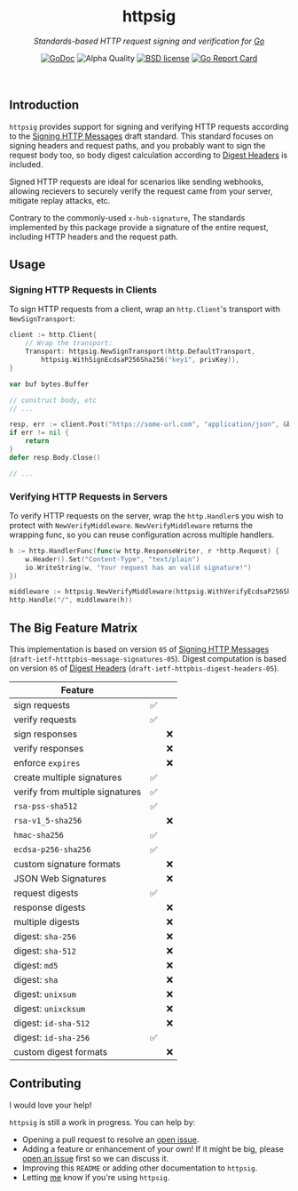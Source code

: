 <!--
  Attractive html formatting for rendering in github. sorry text editor
  readers! Besides the header and section links, everything should be clean and
  readable.
-->
<h1 align="center">httpsig</h1>
<p align="center"><i>Standards-based HTTP request signing and verification for <a href="https://golang.org">Go</a></i></p>

<div align="center">
  <a href="https://godoc.org/github.com/jbowes/httpsig"><img src="https://godoc.org/github.com/jbowes/httpsig?status.svg" alt="GoDoc"></a>
  <img alt="Alpha Quality" src="https://img.shields.io/badge/status-ALPHA-orange.svg" >
  <a href="./LICENSE"><img alt="BSD license" src="https://img.shields.io/badge/license-BSD-blue.svg"></a>
  <a href="https://goreportcard.com/report/github.com/jbowes/httpsig"><img alt="Go Report Card" src="https://goreportcard.com/badge/github.com/jbowes/httpsig"></a>
</div><br /><br />

## Introduction

`httpsig` provides support for signing and verifying HTTP requests according
to the [Signing HTTP Messages][msgsig] draft standard. This standard focuses
on signing headers and request paths, and you probably want to sign the
request body too, so body digest calculation according to
[Digest Headers][dighdr] is included.

Signed HTTP requests are ideal for scenarios like sending webhooks, allowing
recievers to securely verify the request came from your server, mitigate replay
attacks, etc.

Contrary to the commonly-used `x-hub-signature`, The standards implemented by
this package provide a signature of the entire request, including HTTP headers
and the request path.

## Usage

### Signing HTTP Requests in Clients

To sign HTTP requests from a client, wrap an `http.Client`'s transport with `NewSignTransport`:

```go
client := http.Client{
	// Wrap the transport:
	Transport: httpsig.NewSignTransport(http.DefaultTransport,
		httpsig.WithSignEcdsaP256Sha256("key1", privKey)),
}

var buf bytes.Buffer

// construct body, etc
// ...

resp, err := client.Post("https://some-url.com", "application/json", &buf)
if err != nil {
	return
}
defer resp.Body.Close()

// ...
```

### Verifying HTTP Requests in Servers

To verify HTTP requests on the server, wrap the `http.Handler`s you wish to protect with `NewVerifyMiddleware`. `NewVerifyMiddleware` returns the wrapping func, so you can reuse
configuration across multiple handlers.

```go
h := http.HandlerFunc(func(w http.ResponseWriter, r *http.Request) {
	w.Header().Set("Content-Type", "text/plain")
	io.WriteString(w, "Your request has an valid signature!")
})

middleware := httpsig.NewVerifyMiddleware(httpsig.WithVerifyEcdsaP256Sha256("key1", pubkey))
http.Handle("/", middleware(h))
```
## The Big Feature Matrix

This implementation is based on version `05` of [Signing HTTP Messages][msgsig]
(`draft-ietf-htttpbis-message-signatures-05`). Digest computation is based on
version `05` of [Digest Headers][dighdr] (`draft-ietf-httpbis-digest-headers-05`).

| Feature                         |   |   |
| ------------------------------- | - | - |
| sign requests                   | ✅ |   |
| verify requests                 | ✅ |   |
| sign responses                  |   | ❌ |
| verify responses                |   | ❌ |
| enforce `expires`               |   | ❌ |
| create multiple signatures      | ✅ |   |
| verify from multiple signatures | ✅ |   |
| `rsa-pss-sha512`                | ✅ |   |
| `rsa-v1_5-sha256`               |   | ❌ |
| `hmac-sha256`                   | ✅ |   |
| `ecdsa-p256-sha256`             | ✅ |   |
| custom signature formats        |   | ❌ |
| JSON Web Signatures             |   | ❌ |
| request digests                 | ✅ |   |
| response digests                |   | ❌ |
| multiple digests                |   | ❌ |
| digest: `sha-256`               |   | ❌ |
| digest: `sha-512`               |   | ❌ |
| digest: `md5`                   |   | ❌ |
| digest: `sha`                   |   | ❌ |
| digest: `unixsum`               |   | ❌ |
| digest: `unixcksum`             |   | ❌ |
| digest: `id-sha-512`            |   | ❌ |
| digest: `id-sha-256`            | ✅ |   |
| custom digest formats           |   | ❌ |

## Contributing

I would love your help!

`httpsig` is still a work in progress. You can help by:

- Opening a pull request to resolve an [open issue][issues].
- Adding a feature or enhancement of your own! If it might be big, please
  [open an issue][enhancement] first so we can discuss it.
- Improving this `README` or adding other documentation to `httpsig`.
- Letting [me] know if you're using `httpsig`.


<!-- Other links -->
[go]: https://golang.org
[msgsig]: https://datatracker.ietf.org/doc/draft-ietf-httpbis-message-signatures/
[dighdr]: https://datatracker.ietf.org/doc/draft-ietf-httpbis-digest-headers/

[issues]: ./issues
[bug]: ./issues/new?labels=bug
[enhancement]: ./issues/new?labels=enhancement

[me]: https://twitter.com/jrbowes